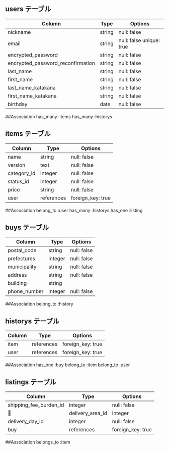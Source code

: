 ## users テーブル

| Column   | Type   | Options     |
| -------- | ------ | ----------- |
| nickname | string | null: false    |
| email    | string | null: false  unique: true  |
| encrypted_password | string | null: false    |
|encrypted_password_reconfirmation| string | null: false|
| last_name| string | null: false    |
| first_name| string  | null: false   |
|last_name_katakana| string | null: false|
|first_name_katakana| string | null: false |
| birthday | date  | null: false    |

##Association
has_many :items
has_many :historys

## items テーブル

| Column | Type   | Options     |
| ------ | ------ | ----------- |
| name | string | null: false    |
| version |text| null: false   |
| category_id| integer | null: false |
| status_id | integer |null: false   |
|price| string| null: false|
| user  | references | foreign_key: true |

##Association
belong_to :user
has_many :historys
has_one :listing


## buys テーブル

| Column   | Type   | Options     |
|----------|--------|-------------|
|postal_code | string    | null: false   |
|prefectures | integer     | null: false   |
|municipality| string      | null: false   |
|address |  string         | null: false   |
|building | string         | 
|phone_number| integer     | null: false   |

##Association
belong_to :history

## historys テーブル

| Column   | Type   | Options     |
|----------|--------|-------------|
|item | references | foreign_key: true  |
|user | references | foreign_key: true  |

##Association
has_one :buy
belong_to :item
belong_to :user


## listings テーブル

| Column   | Type   | Options     |
|----------|--------|-------------|
|shipping_fee_burden_id |integer| null: false|
|delivery_area_id |integer| null: false |
|delivery_day_id| integer | null: false |
|buy| references |foreign_key: true|


##Association
belongs_to :item